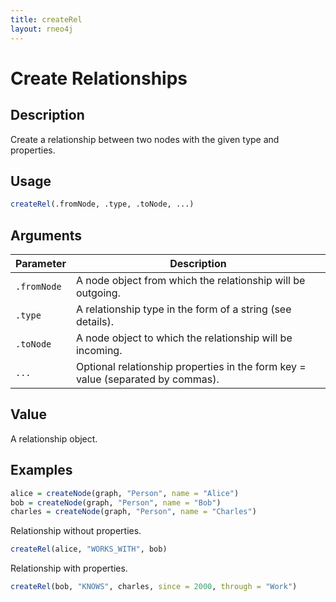 ```yaml
---
title: createRel
layout: rneo4j
---
```


# Create Relationships

## Description
Create a relationship between two nodes with the given type and properties.

## Usage

```r
createRel(.fromNode, .type, .toNode, ...)
```

## Arguments

| Parameter | Description |
| --------- | ----------- |
| `.fromNode` | A node object from which the relationship will be outgoing. |
| `.type` | A relationship type in the form of a string (see details). |
| `.toNode` | A node object to which the relationship will be incoming. |
| `...` | Optional relationship properties in the form key = value (separated by commas). |

## Value

A relationship object.

## Examples

```r
alice = createNode(graph, "Person", name = "Alice")
bob = createNode(graph, "Person", name = "Bob")
charles = createNode(graph, "Person", name = "Charles")
```

Relationship without properties.

```r
createRel(alice, "WORKS_WITH", bob)
```

Relationship with properties.

```r
createRel(bob, "KNOWS", charles, since = 2000, through = "Work")
```